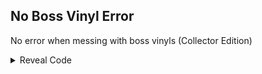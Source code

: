 ## No Boss Vinyl Error

No error when messing with boss vinyls (Collector Edition)

<details>
<summary>Reveal Code</summary>

```powerpc
04466370 48000108
```
</details>